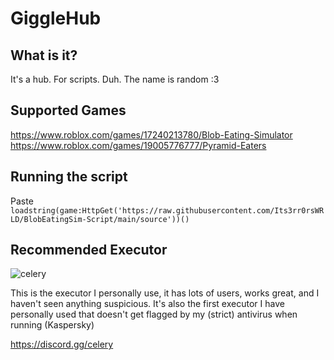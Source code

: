 # GiggleHub
## What is it?
It's a hub. For scripts. Duh. The name is random :3

## Supported Games
https://www.roblox.com/games/17240213780/Blob-Eating-Simulator
https://www.roblox.com/games/19005776777/Pyramid-Eaters

## Running the script
Paste `loadstring(game:HttpGet('https://raw.githubusercontent.com/Its3rr0rsWRLD/BlobEatingSim-Script/main/source'))()`

## Recommended Executor
![celery](https://github.com/user-attachments/assets/24e073c8-6ea0-43d9-a975-27166e33a5e8)

This is the executor I personally use, it has lots of users, works great, and I haven't seen anything suspicious. 
It's also the first executor I have personally used that doesn't get flagged by my (strict) antivirus when running (Kaspersky)

https://discord.gg/celery
